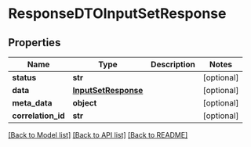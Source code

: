 # ResponseDTOInputSetResponse

## Properties
Name | Type | Description | Notes
------------ | ------------- | ------------- | -------------
**status** | **str** |  | [optional] 
**data** | [**InputSetResponse**](InputSetResponse.md) |  | [optional] 
**meta_data** | **object** |  | [optional] 
**correlation_id** | **str** |  | [optional] 

[[Back to Model list]](../README.md#documentation-for-models) [[Back to API list]](../README.md#documentation-for-api-endpoints) [[Back to README]](../README.md)

